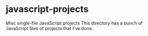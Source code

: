 # javascript-projects
Misc single-file JavaScript projects
This directory has a bunch of JavaScript files of projects that I've done.
